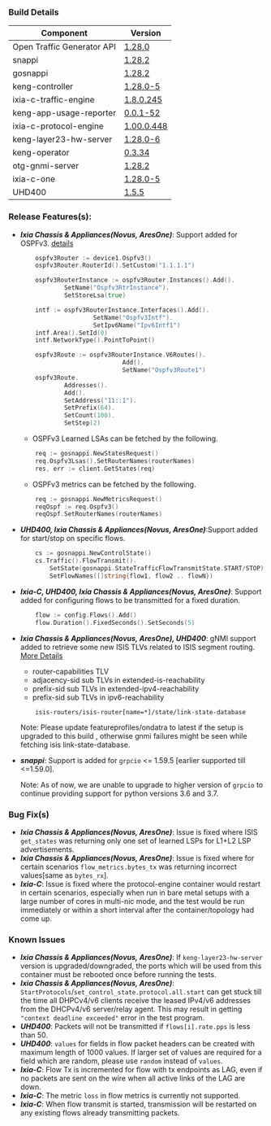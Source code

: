 ### Build Details

| Component                     | Version       |
|-------------------------------|---------------|
| Open Traffic Generator API    | [1.28.0](https://redocly.github.io/redoc/?url=https://raw.githubusercontent.com/open-traffic-generator/models/v1.28.0/artifacts/openapi.yaml)         |
| snappi                        | [1.28.2](https://pypi.org/project/snappi/1.28.2)        |
| gosnappi                      | [1.28.2](https://pkg.go.dev/github.com/open-traffic-generator/snappi/gosnappi@v1.28.2)        |
| keng-controller               | [1.28.0-5](https://github.com/orgs/open-traffic-generator/packages/container/package/keng-controller)    |
| ixia-c-traffic-engine         | [1.8.0.245](https://github.com/orgs/open-traffic-generator/packages/container/package/ixia-c-traffic-engine)       |
| keng-app-usage-reporter       | [0.0.1-52](https://github.com/orgs/open-traffic-generator/packages/container/package/keng-app-usage-reporter)      |
| ixia-c-protocol-engine        | [1.00.0.448](https://github.com/orgs/open-traffic-generator/packages/container/package/ixia-c-protocol-engine)    | 
| keng-layer23-hw-server        | [1.28.0-6](https://github.com/orgs/open-traffic-generator/packages/container/package/keng-layer23-hw-server)    |
| keng-operator                 | [0.3.34](https://github.com/orgs/open-traffic-generator/packages/container/package/keng-operator)        | 
| otg-gnmi-server               | [1.28.2](https://github.com/orgs/open-traffic-generator/packages/container/package/otg-gnmi-server)         |
| ixia-c-one                    | [1.28.0-5](https://github.com/orgs/open-traffic-generator/packages/container/package/ixia-c-one/)         |
| UHD400                        | [1.5.5](https://downloads.ixiacom.com/support/downloads_and_updates/public/UHD400/1.5/1.5.5/artifacts.tar)         |


### Release Features(s):
* <b><i>Ixia Chassis & Appliances(Novus, AresOne)</i></b>: Support added for OSPFv3. [details](https://github.com/open-traffic-generator/models/pull/401)

    ```go
        ospfv3Router := device1.Ospfv3()
        ospfv3Router.RouterId().SetCustom("1.1.1.1")

        ospfv3RouterInstance := ospfv3Router.Instances().Add().
                SetName("Ospfv3RtrInstance").
                SetStoreLsa(true)

        intf := ospfv3RouterInstance.Interfaces().Add().
                        SetName("Ospfv3Intf").
                        SetIpv6Name("Ipv6Intf1")
        intf.Area().SetId(0)
        intf.NetworkType().PointToPoint()

        ospfv3Route := ospfv3RouterInstance.V6Routes().
                                Add().
                                SetName("Ospfv3Route1")
        ospfv3Route.
                Addresses().
                Add().
                SetAddress("11::1").
                SetPrefix(64).
                SetCount(100).
                SetStep(2)
    ```
    - OSPFv3 Learned LSAs can be fetched by the following.
    ```go
        req := gosnappi.NewStatesRequest()
        req.Ospfv3Lsas().SetRouterNames(routerNames)
        res, err := client.GetStates(req)
    ```
    - OSPFv3 metrics can be fetched by the following.
    ```go
        req := gosnappi.NewMetricsRequest()
        reqOspf := req.Ospfv3()
        reqOspf.SetRouterNames(routerNames)
    ```
* <b><i>UHD400, Ixia Chassis & Appliances(Novus, AresOne)</i></b>:Support added for start/stop on specific flows.
    ```go
        cs := gosnappi.NewControlState()​
        cs.Traffic().FlowTransmit().
            SetState(gosnappi.StateTrafficFlowTransmitState.START/STOP).
            SetFlowNames([]string{flow1, flow2 .. flowN})​
    ```
* <b><i>Ixia-C, UHD400, Ixia Chassis & Appliances(Novus, AresOne)</i></b>: Support added for configuring flows to be transmitted for a fixed duration.
    ```go
        flow := config.Flows().Add()
		flow.Duration().FixedSeconds().SetSeconds(5)
    ```
* <b><i>Ixia Chassis & Appliances(Novus, AresOne), UHD400</i></b>: gNMI support added to retrieve some new ISIS TLVs related to ISIS segment routing. [More Details](https://github.com/open-traffic-generator/models-yang/pull/41)
  - router-capabilities TLV
  - adjacency-sid sub TLVs in extended-is-reachability
  - prefix-sid sub TLVs in extended-ipv4-reachability
  - prefix-sid sub TLVs in ipv6-reachability

  ```gNMI
      isis-routers/isis-router[name=*]/state/link-state-database
  ```
  Note: Please update featureprofiles/ondatra to latest if the setup is upgraded to this build , otherwise gnmi failures might be seen while fetching isis link-state-database.
* <b><i>snappi</i></b>: Support is added for `grpcio` <= 1.59.5 [earlier supported till <=1.59.0].
        
    Note: As of now, we are unable to upgrade to higher version of `grpcio` to continue providing support for python versions 3.6 and 3.7.
### Bug Fix(s)
* <b><i>Ixia Chassis & Appliances(Novus, AresOne)</i></b>: Issue is fixed where ISIS `get_states` was returning only one set of learned LSPs for L1+L2 LSP advertisements.
* <b><i>Ixia Chassis & Appliances(Novus, AresOne)</i></b>: Issue is fixed where for certain scenarios `flow_metrics.bytes_tx` was returning incorrect values[same as `bytes_rx`].
* <b><i>Ixia-C</i></b>: Issue is fixed where the protocol-engine container would restart in certain scenarios, especially when run in bare metal setups with a large number of cores in multi-nic mode, and the test would be run immediately or within a short interval after the container/topology had come up.

### Known Issues
* <b><i>Ixia Chassis & Appliances(Novus, AresOne)</i></b>: If `keng-layer23-hw-server` version is upgraded/downgraded, the ports which will be used from this container must be rebooted once before running the tests.
* <b><i>Ixia Chassis & Appliances(Novus, AresOne)</i></b>: `StartProtocols`/`set_control_state.protocol.all.start` can get stuck till the time all DHPCv4/v6 clients receive the leased IPv4/v6 addresses from the DHCPv4/v6 server/relay agent. This may result in getting `"context deadline exceeded"` error in the test program.
* <b><i>UHD400</i></b>: Packets will not be transmitted if `flows[i].rate.pps` is less than 50.
* <b><i>UHD400</i></b>: `values` for fields in flow packet headers can be created with maximum length of 1000 values. If larger set of values are required for a field which are random, please use `random` instead of `values`.
* <b><i>Ixia-C</i></b>: Flow Tx is incremented for flow with tx endpoints as LAG, even if no packets are sent on the wire when all active links of the LAG are down.
* <b><i>Ixia-C</i></b>: The metric `loss` in flow metrics is currently not supported.
* <b><i>Ixia-C</i></b>: When flow transmit is started, transmission will be restarted on any existing flows already transmitting packets. 